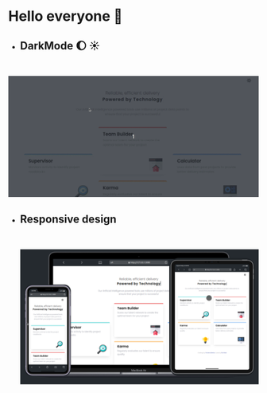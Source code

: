 # Hello everyone 🙌

- ## DarkMode 🌔 ☀️
<br>
<div style='max-width: 900px; margin: auto;'>

![darkMode](./gif/darkmode.gif) 
</div> 

- ## Responsive design
  <br>
  <div style='max-width: 900px; margin: auto;'>
  
  ![responsive](./images/Slide%2016_9%20-%201.png) 
  </div> 